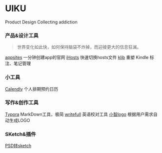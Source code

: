 # UIKU
Product Design Collecting addiction

### 产品&设计工具

> 世界变化如此快，如何保持脑袋不炸掉，而迎接更大的信息狂澜。

[appsites](http://appsites.io/)  一分钟创建app的官网
[iHosts](https://toolinbox.net/) 快速切换hosts文件
[klib](https://toolinbox.net/Klib/)  重塑 Kindle 标注、笔记管理


### 小工具

[Calendly](https://calendly.com) 个人排期预约日历

### 写作&创作工具

[Typora](https://typora.io/) MarkDown工具，极简
[writefull](http://www.writefullapp.com/) 英语校对工具
[小智logo](http://xzlogo.com/) 根据用户需求自动生成LOGO

### SKetch&插件

[PSD转sketch](https://avocode.com/convert-psd-to-sketch) 

